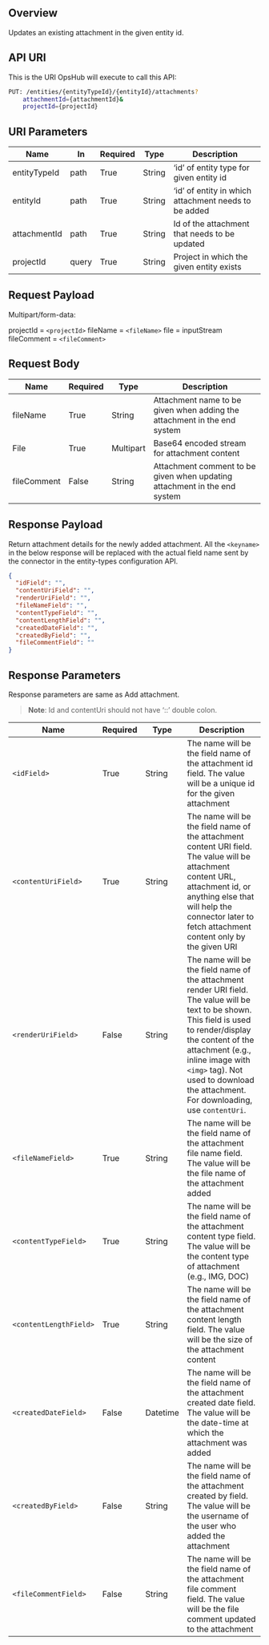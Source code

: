 ## Overview
Updates an existing attachment in the given entity id.

## API URI
This is the URI OpsHub will execute to call this API:

```bash
PUT: /entities/{entityTypeId}/{entityId}/attachments? 
    attachmentId={attachmentId}& 
    projectId={projectId}
```

## URI Parameters

| Name          | In    | Required | Type   | Description |
|---------------|-------|----------|--------|-------------|
| entityTypeId  | path  | True     | String | ‘id’ of entity type for given entity id |
| entityId      | path  | True     | String | ‘id’ of entity in which attachment needs to be added |
| attachmentId  | path  | True     | String | Id of the attachment that needs to be updated |
| projectId     | query | True     | String | Project in which the given entity exists |

## Request Payload

Multipart/form-data:  

projectId = `<projectId>`
fileName = `<fileName>`
file = inputStream
fileComment = `<fileComment>`


## Request Body

| Name        | Required | Type      | Description                                                                 |
|------------|----------|-----------|-----------------------------------------------------------------------------|
| fileName   | True     | String    | Attachment name to be given when adding the attachment in the end system    |
| File       | True     | Multipart | Base64 encoded stream for attachment content                                 |
| fileComment| False    | String    | Attachment comment to be given when updating attachment in the end system   |

## Response Payload

Return attachment details for the newly added attachment. All the `<keyname>` in the below response will be replaced with the actual field name sent by the connector in the entity-types configuration API.

```json
{
  "idField": "", 
  "contentUriField": "", 
  "renderUriField": "", 
  "fileNameField": "", 
  "contentTypeField": "", 
  "contentLengthField": "", 
  "createdDateField": "", 
  "createdByField": "",
  "fileCommentField": ""
}
```
## Response Parameters

Response parameters are same as Add attachment.  

>**Note**: Id and contentUri should not have ‘::’ double colon.

| Name                | Required | Type     | Description                                                                                                           |
|--------------------|----------|---------|-----------------------------------------------------------------------------------------------------------------------|
| `<idField>`           | True     | String  | The name will be the field name of the attachment id field. The value will be a unique id for the given attachment   |
| `<contentUriField>`   | True     | String  | The name will be the field name of the attachment content URI field. The value will be attachment content URL, attachment id, or anything else that will help the connector later to fetch attachment content only by the given URI |
| `<renderUriField>`   | False    | String  | The name will be the field name of the attachment render URI field. The value will be text to be shown. This field is used to render/display the content of the attachment (e.g., inline image with `<img>` tag). Not used to download the attachment. For downloading, use `contentUri`. |
| `<fileNameField>`     | True     | String  | The name will be the field name of the attachment file name field. The value will be the file name of the attachment added |
| `<contentTypeField>`  | True     | String  | The name will be the field name of the attachment content type field. The value will be the content type of attachment (e.g., IMG, DOC) |
| `<contentLengthField>`| True     | String  | The name will be the field name of the attachment content length field. The value will be the size of the attachment content |
| `<createdDateField>`  | False    | Datetime| The name will be the field name of the attachment created date field. The value will be the date-time at which the attachment was added |
| `<createdByField>`    | False    | String  | The name will be the field name of the attachment created by field. The value will be the username of the user who added the attachment |
| `<fileCommentField>`  | False    | String  | The name will be the field name of the attachment file comment field. The value will be the file comment updated to the attachment |



